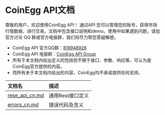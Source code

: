 # CoinEgg API文档

尊敬的用户，欢迎使用CoinEgg API！ 通过API 您可以管理您的账号，获得市场行情数据、进行交易。文档中包含接口说明和demo。使用中如果遇到问题，请加官方讨论 QQ 群或官方电报群，我们将尽力帮您答疑解惑。

-   CoinEgg API 官方QQ群：[818948926](https://jq.qq.com/?_wv=1027&k=5UMW7vQ)
-   CoinEgg API 电报群：[CoinEgg API Group](https://t.me/joinchat/HkE5hhFX9c-mK82D-Ojtvg)
-   所有于本文档内给出定义的包括但不限于接口、参数、响应等，可认为是CoinEgg官方提供的内容。
-   而所有未于本文档内给出的内容，CoinEgg均不承诺提供任何支持。



| 文档名                                                       | 描述             |
| :----------------------------------------------------------- | :--------------- |
| [rese_api_cn.md](https://github.com/coinegg/api-docs/blob/master/rese_api_cn.md) | 通用Rest接口定义 |
| [errors_cn.md](https://github.com/coinegg/api-docs/blob/master/errors_cn.md) | 错误代码及含义   |

